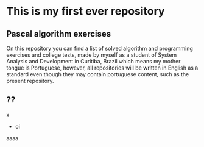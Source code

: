 # This is my first ever repository

## Pascal algorithm exercises

On this repository you can find a list of solved algorithm and programming exercises and college tests, made by myself as a student of System Analysis and Development in Curitiba, Brazil which means my mother tongue is Portuguese, however, all repositories will be written in English as a standard even though they may contain portuguese content, such as the present repository.



## ??

x

* oi



aaaa

